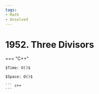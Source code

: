 ```yaml
---
tags:
- Math
- Unsolved
---
```



# 1952. Three Divisors

=== "C++"

    $Time: O()$

    $Space: O()$

    ``` c++
    ```